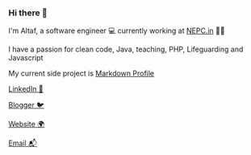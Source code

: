 ### Hi there 👋

I'm Altaf, a software engineer 💻 currently working at [NEPC.in](https://NEPC.in) 🍲🥡

I have a passion for clean code, Java, teaching, PHP, Lifeguarding and Javascript

My current side project is [Markdown Profile](https://markdownprofile.com)

[LinkedIn 💼](https://linkedin.com/in/malekaltaf)

[Blogger 🐦](https://malekaltaf.blogspot.com)

[Website 🌍](https://malekaltaf.github.io/malekaltaf)

[Email 📬](mailto:malekaltafn@gmail.com)
